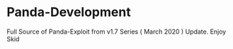 # Panda-Development
Full Source of Panda-Exploit from v1.7 Series ( March 2020 ) Update. Enjoy Skid
